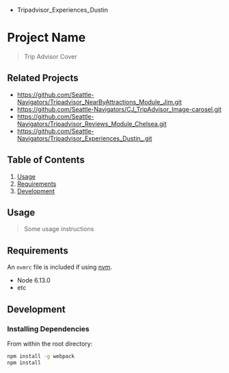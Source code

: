 * Tripadvisor_Experiences_Dustin

# Project Name

> Trip Advisor Cover

## Related Projects

  - https://github.com/Seattle-Navigators/Tripadvisor_NearByAttractions_Module_Jim.git
  - https://github.com/Seattle-Navigators/CJ_TripAdvisor_Image-carosel.git
  - https://github.com/Seattle-Navigators/Tripadvisor_Reviews_Module_Chelsea.git
  - https://github.com/Seattle-Navigators/Tripadvisor_Experiences_Dustin_.git

## Table of Contents

1. [Usage](#Usage)
1. [Requirements](#requirements)
1. [Development](#development)

## Usage

> Some usage instructions

## Requirements

An `nvmrc` file is included if using [nvm](https://github.com/creationix/nvm).

- Node 6.13.0
- etc

## Development

### Installing Dependencies

From within the root directory:

```sh
npm install -g webpack
npm install
```